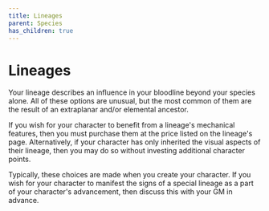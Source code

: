 ```yaml
---
title: Lineages
parent: Species
has_children: true
---
```


# Lineages
Your lineage describes an influence in your bloodline beyond your species alone. All of these options are unusual, but the most common of them are the result of an extraplanar and/or elemental ancestor.

If you wish for your character to benefit from a lineage's mechanical features, then you must purchase them at the price listed on the lineage's page. Alternatively, if your character has only inherited the visual aspects of their lineage, then you may do so without investing additional character points.

Typically, these choices are made when you create your character. If you wish for your character to manifest the signs of a special lineage as a part of your character's advancement, then discuss this with your GM in advance.
